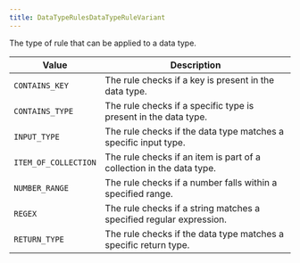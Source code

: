 ```yaml
---
title: DataTypeRulesDataTypeRuleVariant
---
```


The type of rule that can be applied to a data type.

| Value | Description |
|-------|-------------|
| `CONTAINS_KEY` | The rule checks if a key is present in the data type. |
| `CONTAINS_TYPE` | The rule checks if a specific type is present in the data type. |
| `INPUT_TYPE` | The rule checks if the data type matches a specific input type. |
| `ITEM_OF_COLLECTION` | The rule checks if an item is part of a collection in the data type. |
| `NUMBER_RANGE` | The rule checks if a number falls within a specified range. |
| `REGEX` | The rule checks if a string matches a specified regular expression. |
| `RETURN_TYPE` | The rule checks if the data type matches a specific return type. |
